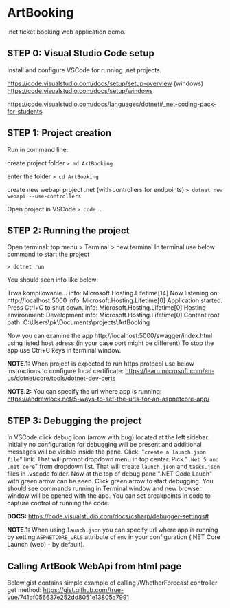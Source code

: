 # ArtBooking

.net ticket booking web application demo.

## STEP 0: Visual Studio Code setup

Install and configure VSCode for running .net projects.

https://code.visualstudio.com/docs/setup/setup-overview
(windows) https://code.visualstudio.com/docs/setup/windows

https://code.visualstudio.com/docs/languages/dotnet#_net-coding-pack-for-students

## STEP 1: Project creation

Run in command line:

create project folder
`> md ArtBooking`

enter the folder
`> cd ArtBooking`

create new webapi project .net (with controllers for endpoints)
`> dotnet new webapi --use-controllers`

Open project in VSCode
`> code .`

## STEP 2: Running the project

Open terminal: top menu > Terminal > new terminal
In terminal use below command to start the project

`> dotnet run`

You should seen info like below:

Trwa kompilowanie...
info: Microsoft.Hosting.Lifetime[14]
Now listening on: http://localhost:5000
info: Microsoft.Hosting.Lifetime[0]
Application started. Press Ctrl+C to shut down.
info: Microsoft.Hosting.Lifetime[0]
Hosting environment: Development
info: Microsoft.Hosting.Lifetime[0]
Content root path: C:\Users\pk\Documents\projects\ArtBooking

Now you can examine the app http://localhost:5000/swagger/index.html using listed host adress (in your case port might be different)
To stop the app use Ctrl+C keys in terminal window.

**NOTE.1:** When project is expected to run https protocol use below instructions to configure local certificate:
https://learn.microsoft.com/en-us/dotnet/core/tools/dotnet-dev-certs

**NOTE.2:** You can specify the url where app is running:
https://andrewlock.net/5-ways-to-set-the-urls-for-an-aspnetcore-app/

## STEP 3: Debugging the project

In VSCode click debug icon (arrow with bug) located at the left sidebar.
Initially no configuration for debugging will be present and additional messages will be visible inside the pane.
Click: "`create a launch.json file`" link. That will prompt dropdown menu in top center. Pick "`.Net 5 and .net core`" from dropdown list.
That will create `launch.json` and `tasks.json` files in .vscode folder.
Now at the top of debug pane ".NET Code Lauch" with green arrow can be seen.
Click green arrow to start debugging.
You should see commands running in Terminal window and new browser window will be opened with the app.
You can set breakpoints in code to capture control of running the code.

**DOCS:** https://code.visualstudio.com/docs/csharp/debugger-settings#

**NOTE.1:** When using `launch.json` you can specify url where app is running by setting `ASPNETCORE_URLS` attribute of `env` in your configuration (.NET Core Launch (web) - by default).

## Calling ArtBook WebApi from html page

Below gist contains simple example of calling /WhetherForecast controller get method:
https://gist.github.com/true-vue/741bf056637e252dd8051e13805a7991
